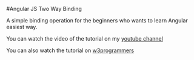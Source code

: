 #Angular JS Two Way Binding

A simple binding operation for the beginners who wants to learn Angular easiest way.

You can watch the video of the tutorial on my [youtube channel](http://www.youtube.com/watch?feature=player_embedded&v=kiA9iWvfDpA)

You can also watch the tutorial on [w3programmers](http://www.w3programmers.com/learn-angular-js-simplest-way-two-way-binding/)